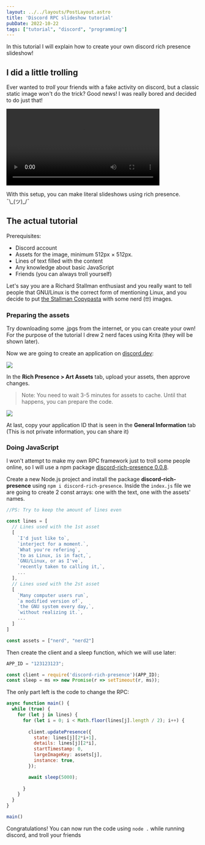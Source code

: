 ```yaml
---
layout: ../../layouts/PostLayout.astro
title: 'Discord RPC slideshow tutorial'
pubDate: 2022-10-22
tags: ["tutorial", "discord", "programming"]
---
```


In this tutorial I will explain how to create your own discord rich presence slideshow!

## I did a little trolling

Ever wanted to *troll* your friends with a fake activity on discord, but a classic static image won't do the trick? Good news! I was really bored and decided to do just that!

<!-- Just realized i never added any video on a site -->
<video width="400" controls>
  <source src="/blog/rpc.mp4" type="video/mp4">
  Your browser does not support HTML video.
</video>

With this setup, you can make literal slideshows using rich presence. ¯\\\_(ツ)\_/¯

## The actual tutorial

Prerequisites:
- Discord account
- Assets for the image, minimum 512px × 512px.
- Lines of text filled with the content
- Any knowledge about basic JavaScript
- Friends (you can always troll yourself)

Let's say you are a Richard Stallman enthusiast and you really want to tell people that GNU/Linux is the correct form of mentioning Linux, and you decide to put [the Stallman Copypasta](https://stallman-copypasta.github.io/) with some nerd (🤓) images.

### Preparing the assets

Try downloading some .jpgs from the internet, or you can create your own! For the purpose of the tutorial I drew 2 nerd faces using Krita (they will be shown later).

Now we are going to create an application on [discord.dev](https://discord.dev):

![](/blog/rpc2.png)

In the **Rich Presence > Art Assets** tab, upload your assets, then approve changes.

> Note: You need to wait 3-5 minutes for assets to cache. Until that happens, you can prepare the code. 

![](/blog/rpc3.png)

At last, copy your application ID that is seen in the **General Information** tab (This is not private information, you can share it)

### Doing JavaScript

I won't attempt to make my own RPC framework just to troll some people online, so I will use a npm package [discord-rich-presence 0.0.8](https://www.npmjs.com/package/discord-rich-presence).

Create a new Node.js project and install the package **discord-rich-presence** using `npm i discord-rich-presence`. Inside the `index.js` file we are going to create 2 const arrays: one with the text, one with the assets' names. 

```js
//PS: Try to keep the amount of lines even

const lines = [
  // Lines used with the 1st asset
  [
    `I'd just like to`,
    `interject for a moment.`,
    `What you're refering`,
    `to as Linux, is in fact,`,
    `GNU/Linux, or as I've`,
    `recently taken to calling it,`,
    ...
  ],
  // Lines used with the 2st asset
  [
    `Many computer users run`,
    `a modified version of`,
    `the GNU system every day,`,
    `without realizing it.`,
    ...
  ]
]

const assets = ["nerd", "nerd2"]
```

Then create the client and a sleep function, which we will use later:

```js
APP_ID = "123123123";

const client = require('discord-rich-presence')(APP_ID);
const sleep = ms => new Promise(r => setTimeout(r, ms));
```

The only part left is the code to change the RPC:

```js
async function main() {
  while (true) {
    for (let j in lines) {
      for (let i = 0; i < Math.floor(lines[j].length / 2); i++) {
  
        client.updatePresence({
          state: lines[j][2*i+1],
          details: lines[j][2*i],
          startTimestamp: 0,
          largeImageKey: assets[j],
          instance: true,
        });

        await sleep(5000);
  
      }
    }
  }  
}

main()
```

Congratulations! You can now run the code using `node .` while running discord, and troll your friends